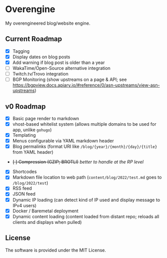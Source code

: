 # Overengine

My overengineered blog/website engine.

## Current Roadmap

 - [x] Tagging
 - [x] Display dates on blog posts
 - [x] Add warning if blog post is older than a year
 - [ ] WakaTime/Open-Source alternative integration
 - [ ] Twitch.tv/Trovo integration
 - [ ] BGP Monitoring (show upstreams on a page & API; see https://bgpview.docs.apiary.io/#reference/0/asn-upstreams/view-asn-upstreams)

## v0 Roadmap

 - [x] Basic page render to markdown
 - [x] vhost-based whitelist system (allows multiple domains to be used for app, unlike `gohugo`)
 - [x] Templating
 - [x] Menus configurable via YAML markdown header
 - [x] Blog permalinks (format URI like `/blog/{year}/{month}/{day}/{title}` from YAML header)
 - ~~[ ] Compression (GZIP; BROTLI)~~ *better to handle at the RP level*
 - [x] Shortcodes
 - [x] Markdown file location to web path (`content/blog/2022/test.md` goes to `/blog/2022/test`)
 - [x] RSS feed
 - [x] JSON feed
 - [x] Dynamic IP loading (can detect kind of IP used and display message to IPv4 users)
 - [X] Docker / Baremetal deployment
 - [x] Dynamic content loading (content loaded from distant repo; reloads all clients and displays when pulled)

## License

The software is provided under the MIT License.
